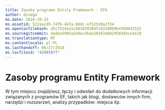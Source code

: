 ```yaml
---
title: Zasoby programu Entity Framework - EF6
author: divega
ms.date: 2016-10-23
ms.assetid: 522aacd5-74fb-447a-b0dc-ef52530a2f34
ms.openlocfilehash: d5cf214ea1c483d39389fc633d009b430d042325
ms.sourcegitcommit: dadee5905ada9ecdbae28363a682950383ce3e10
ms.translationtype: MT
ms.contentlocale: pl-PL
ms.lasthandoff: 08/27/2018
ms.locfileid: "42993977"
---
```

# <a name="entity-framework-resources"></a>Zasoby programu Entity Framework
W tym miejscu znajdziesz, łączy i odwołań do dodatkowych informacji związanych z programów EF, takich jak blogi, dostawców innych firm, narzędzi i rozszerzeń, analizy przypadków: miejsca itp.
